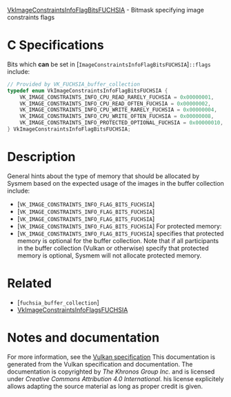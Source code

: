 [VkImageConstraintsInfoFlagBitsFUCHSIA](https://www.khronos.org/registry/vulkan/specs/1.3-extensions/man/html/VkImageConstraintsInfoFlagBitsFUCHSIA.html) - Bitmask specifying image constraints flags

# C Specifications
Bits which  **can**  be set in
[`ImageConstraintsInfoFlagBitsFUCHSIA`]`::flags` include:
```c
// Provided by VK_FUCHSIA_buffer_collection
typedef enum VkImageConstraintsInfoFlagBitsFUCHSIA {
    VK_IMAGE_CONSTRAINTS_INFO_CPU_READ_RARELY_FUCHSIA = 0x00000001,
    VK_IMAGE_CONSTRAINTS_INFO_CPU_READ_OFTEN_FUCHSIA = 0x00000002,
    VK_IMAGE_CONSTRAINTS_INFO_CPU_WRITE_RARELY_FUCHSIA = 0x00000004,
    VK_IMAGE_CONSTRAINTS_INFO_CPU_WRITE_OFTEN_FUCHSIA = 0x00000008,
    VK_IMAGE_CONSTRAINTS_INFO_PROTECTED_OPTIONAL_FUCHSIA = 0x00000010,
} VkImageConstraintsInfoFlagBitsFUCHSIA;
```

# Description
General hints about the type of memory that should be allocated by Sysmem
based on the expected usage of the images in the buffer collection include:
- [`VK_IMAGE_CONSTRAINTS_INFO_FLAG_BITS_FUCHSIA`]
- [`VK_IMAGE_CONSTRAINTS_INFO_FLAG_BITS_FUCHSIA`]
- [`VK_IMAGE_CONSTRAINTS_INFO_FLAG_BITS_FUCHSIA`]
- [`VK_IMAGE_CONSTRAINTS_INFO_FLAG_BITS_FUCHSIA`]
For protected memory:
- [`VK_IMAGE_CONSTRAINTS_INFO_FLAG_BITS_FUCHSIA`] specifies that protected memory is optional for the buffer collection.
Note that if all participants in the buffer collection (Vulkan or otherwise)
specify that protected memory is optional, Sysmem will not allocate
protected memory.

# Related
- [`fuchsia_buffer_collection`]
- [VkImageConstraintsInfoFlagsFUCHSIA]()

# Notes and documentation
For more information, see the [Vulkan specification](https://www.khronos.org/registry/vulkan/specs/1.3-extensions/html/vkspec.html)
This documentation is generated from the Vulkan specification and documentation.
The documentation is copyrighted by *The Khronos Group Inc.* and is licensed under *Creative Commons Attribution 4.0 International*.
his license explicitely allows adapting the source material as long as proper credit is given.
        